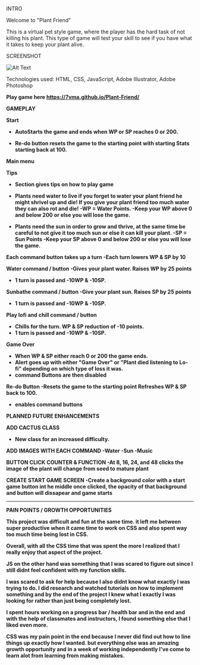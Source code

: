 INTRO

Welcome to "Plant Friend"

This is a virtual pet style game, where the player has the hard task of not killing his plant.
This type of game will test your skill to see if you have what it takes to keep your plant alive. 

SCREENSHOT

![Alt Text](https://i.imgur.com/Uh2y77c.png)

Technologies used: HTML, CSS, JavaScript, Adobe Illustrator, Adobe Photoshop



<strong>Play game here<strong>
https://7vma.github.io/Plant-Friend/

GAMEPLAY

Start
- AutoStarts the game and ends when WP or SP reaches 0 or 200.

- Re-do button resets the game to the starting point with starting Stats starting back at 100.

Main menu

Tips
- Section gives tips on how to play game

- Plants need water to live if you forget to water your plant friend he might shrivel up and die! If you give your plant friend too much water they can also rot and die!
-WP = Water Points.
-Keep your WP above 0 and below 200 or else you will lose the game.


- Plants need the sun in order to grow and thrive, at the same time be careful to not give it too much sun or else it can kill your plant.
-SP = Sun Points
-Keep your SP above 0 and below 200 or else you will lose the game.

Each command button takes up a turn
-Each turn lowers WP & SP by 10

Water command / button
-Gives your plant water.
Raises WP by 25 points
- 1 turn is passed and -10WP & -10SP.

Sunbathe command / button
-Give your plant sun.
Raises SP by 25 points
- 1 turn is passed and -10WP & -10SP.

Play lofi and chill command / button
- Chills for the turn.
WP & SP reduction of -10 points.
- 1 turn is passed and -10WP & -10SP.

Game Over 
- When WP & SP either reach 0 or 200 the game ends.
- Alert goes up with either "Game Over" or "Plant died listening to Lo-fi" depending on which type of loss it was.
- command Buttons are then disabled

Re-do Button
-Resets the game to the starting point
Refreshes WP & SP back to 100.
- enables command buttons

PLANNED FUTURE ENHANCEMENTS

ADD CACTUS CLASS
- New class for an increased difficulty.

ADD IMAGES WITH EACH COMMAND
-Water
-Sun
-Music

BUTTON CLICK COUNTER & FUNCTION 
-At 8, 16, 24, and 48 clicks the image of the plant will change
from seed to mature plant

CREATE START GAME SCREEN
-Create a background color with a start game button int he middle
once clicked, the opacity of that background and button will dissapear and game starts

******************************************************************************************************

PAIN POINTS / GROWTH OPPORTUNITIES

This project was difficult and fun at the same time.
it left me between super productive when it came time to work on CSS and also spent way too much time being lost in CSS.

Overall, with all the CSS time that was spent the more I realized that I really enjoy that aspect of the project.

JS on the other hand was something that I was scared to figure out since I still didnt feel confident with my function skills.

I was scared to ask for help because I also didnt know what exactly I was trying to do.
I did research and watched tutorials on how to implement something and by the end of the project I knew what I exactly I was looking for rather than just being completely lost. 

I spent hours working on a progress bar / health bar and in the end and with the help of classmates and instructors, I found something else that I liked even more.

CSS was my pain point in the end because I never did find out how to line things up exactly how I wanted. but everything else was an amazing growth opportunity and in a week of working independently I've come to learn alot from learning from making mistakes.
